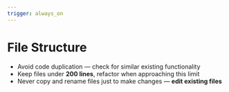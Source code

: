 ```yaml
---
trigger: always_on
---
```


# File Structure

- Avoid code duplication — check for similar existing functionality
- Keep files under **200 lines**, refactor when approaching this limit
- Never copy and rename files just to make changes — **edit existing files**
